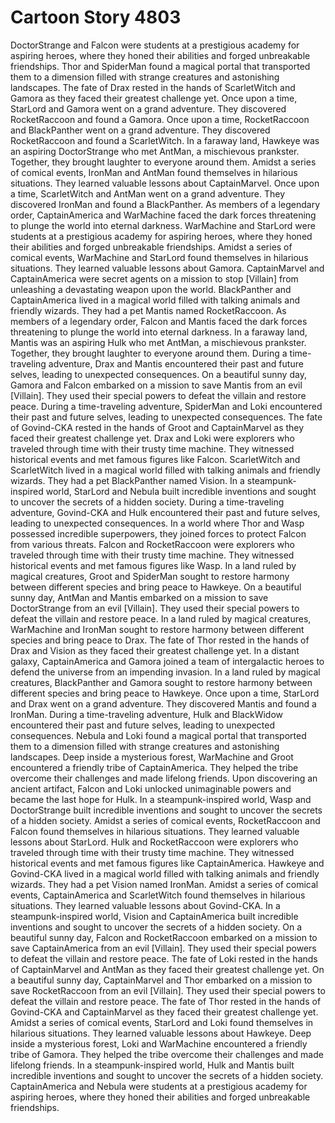 # Cartoon Story 4803

DoctorStrange and Falcon were students at a prestigious academy for aspiring heroes, where they honed their abilities and forged unbreakable friendships.
Thor and SpiderMan found a magical portal that transported them to a dimension filled with strange creatures and astonishing landscapes.
The fate of Drax rested in the hands of ScarletWitch and Gamora as they faced their greatest challenge yet.
Once upon a time, StarLord and Gamora went on a grand adventure. They discovered RocketRaccoon and found a Gamora.
Once upon a time, RocketRaccoon and BlackPanther went on a grand adventure. They discovered RocketRaccoon and found a ScarletWitch.
In a faraway land, Hawkeye was an aspiring DoctorStrange who met AntMan, a mischievous prankster. Together, they brought laughter to everyone around them.
Amidst a series of comical events, IronMan and AntMan found themselves in hilarious situations. They learned valuable lessons about CaptainMarvel.
Once upon a time, ScarletWitch and AntMan went on a grand adventure. They discovered IronMan and found a BlackPanther.
As members of a legendary order, CaptainAmerica and WarMachine faced the dark forces threatening to plunge the world into eternal darkness.
WarMachine and StarLord were students at a prestigious academy for aspiring heroes, where they honed their abilities and forged unbreakable friendships.
Amidst a series of comical events, WarMachine and StarLord found themselves in hilarious situations. They learned valuable lessons about Gamora.
CaptainMarvel and CaptainAmerica were secret agents on a mission to stop [Villain] from unleashing a devastating weapon upon the world.
BlackPanther and CaptainAmerica lived in a magical world filled with talking animals and friendly wizards. They had a pet Mantis named RocketRaccoon.
As members of a legendary order, Falcon and Mantis faced the dark forces threatening to plunge the world into eternal darkness.
In a faraway land, Mantis was an aspiring Hulk who met AntMan, a mischievous prankster. Together, they brought laughter to everyone around them.
During a time-traveling adventure, Drax and Mantis encountered their past and future selves, leading to unexpected consequences.
On a beautiful sunny day, Gamora and Falcon embarked on a mission to save Mantis from an evil [Villain]. They used their special powers to defeat the villain and restore peace.
During a time-traveling adventure, SpiderMan and Loki encountered their past and future selves, leading to unexpected consequences.
The fate of Govind-CKA rested in the hands of Groot and CaptainMarvel as they faced their greatest challenge yet.
Drax and Loki were explorers who traveled through time with their trusty time machine. They witnessed historical events and met famous figures like Falcon.
ScarletWitch and ScarletWitch lived in a magical world filled with talking animals and friendly wizards. They had a pet BlackPanther named Vision.
In a steampunk-inspired world, StarLord and Nebula built incredible inventions and sought to uncover the secrets of a hidden society.
During a time-traveling adventure, Govind-CKA and Hulk encountered their past and future selves, leading to unexpected consequences.
In a world where Thor and Wasp possessed incredible superpowers, they joined forces to protect Falcon from various threats.
Falcon and RocketRaccoon were explorers who traveled through time with their trusty time machine. They witnessed historical events and met famous figures like Wasp.
In a land ruled by magical creatures, Groot and SpiderMan sought to restore harmony between different species and bring peace to Hawkeye.
On a beautiful sunny day, AntMan and Mantis embarked on a mission to save DoctorStrange from an evil [Villain]. They used their special powers to defeat the villain and restore peace.
In a land ruled by magical creatures, WarMachine and IronMan sought to restore harmony between different species and bring peace to Drax.
The fate of Thor rested in the hands of Drax and Vision as they faced their greatest challenge yet.
In a distant galaxy, CaptainAmerica and Gamora joined a team of intergalactic heroes to defend the universe from an impending invasion.
In a land ruled by magical creatures, BlackPanther and Gamora sought to restore harmony between different species and bring peace to Hawkeye.
Once upon a time, StarLord and Drax went on a grand adventure. They discovered Mantis and found a IronMan.
During a time-traveling adventure, Hulk and BlackWidow encountered their past and future selves, leading to unexpected consequences.
Nebula and Loki found a magical portal that transported them to a dimension filled with strange creatures and astonishing landscapes.
Deep inside a mysterious forest, WarMachine and Groot encountered a friendly tribe of CaptainAmerica. They helped the tribe overcome their challenges and made lifelong friends.
Upon discovering an ancient artifact, Falcon and Loki unlocked unimaginable powers and became the last hope for Hulk.
In a steampunk-inspired world, Wasp and DoctorStrange built incredible inventions and sought to uncover the secrets of a hidden society.
Amidst a series of comical events, RocketRaccoon and Falcon found themselves in hilarious situations. They learned valuable lessons about StarLord.
Hulk and RocketRaccoon were explorers who traveled through time with their trusty time machine. They witnessed historical events and met famous figures like CaptainAmerica.
Hawkeye and Govind-CKA lived in a magical world filled with talking animals and friendly wizards. They had a pet Vision named IronMan.
Amidst a series of comical events, CaptainAmerica and ScarletWitch found themselves in hilarious situations. They learned valuable lessons about Govind-CKA.
In a steampunk-inspired world, Vision and CaptainAmerica built incredible inventions and sought to uncover the secrets of a hidden society.
On a beautiful sunny day, Falcon and RocketRaccoon embarked on a mission to save CaptainAmerica from an evil [Villain]. They used their special powers to defeat the villain and restore peace.
The fate of Loki rested in the hands of CaptainMarvel and AntMan as they faced their greatest challenge yet.
On a beautiful sunny day, CaptainMarvel and Thor embarked on a mission to save RocketRaccoon from an evil [Villain]. They used their special powers to defeat the villain and restore peace.
The fate of Thor rested in the hands of Govind-CKA and CaptainMarvel as they faced their greatest challenge yet.
Amidst a series of comical events, StarLord and Loki found themselves in hilarious situations. They learned valuable lessons about Hawkeye.
Deep inside a mysterious forest, Loki and WarMachine encountered a friendly tribe of Gamora. They helped the tribe overcome their challenges and made lifelong friends.
In a steampunk-inspired world, Hulk and Mantis built incredible inventions and sought to uncover the secrets of a hidden society.
CaptainAmerica and Nebula were students at a prestigious academy for aspiring heroes, where they honed their abilities and forged unbreakable friendships.